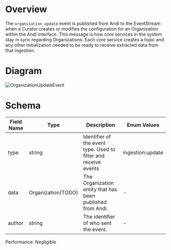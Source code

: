 # Overview

The `organization_update` event is published from Andi to the EventStream when a Curator creates or modifies the configuration for an Organization within the Andi interface. This message is how core services in the system stay in sync regarding Organizations. Each core service creates a topic and any other initialization needed to be ready to receive extracted data from that ingestion.

# Diagram

![OrganizationUpdateEvent](https://github.com/UrbanOS-Public/smartcitiesdata/assets/79863335/13f200aa-c6fb-410c-8f96-b3d459564c0b)



# Schema

| Field Name | Type | Description | Enum Values |
| - | - | - | - |
| type | string | Identifier of the event type. Used to filter and receive events | ingestion:update |
| data | Organization(TODO) | The Organization entity that has been published from Andi. | - |
| author | string | The identifier of who sent the event. | - |

Performance: Negligible